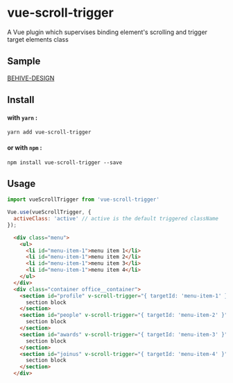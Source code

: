 # vue-scroll-trigger
A Vue plugin which supervises binding element's scrolling and trigger target elements class

## Sample
[BEHIVE-DESIGN](https://www.behive-design.com/office)

## Install

#### with `yarn` :
`yarn add vue-scroll-trigger`

#### or with `npm` :
`npm install vue-scroll-trigger --save`

## Usage

```javascript
import vueScrollTrigger from 'vue-scroll-trigger'

Vue.use(vueScrollTrigger, {
  activeClass: 'active' // active is the default triggered className
});
```

```html
  <div class="menu">
    <ul>
      <li id="menu-item-1">menu item 1</li>
      <li id="menu-item-1">menu item 2</li>
      <li id="menu-item-1">menu item 3</li>
      <li id="menu-item-1">menu item 4</li>
    </ul>
  </div>
  <div class="container office__container">
    <section id="profile" v-scroll-trigger="{ targetId: 'menu-item-1' }">
      section block
    </section>
    <section id="people" v-scroll-trigger="{ targetId: 'menu-item-2' }">
      section block
    </section>
    <section id="awards" v-scroll-trigger="{ targetId: 'menu-item-3' }">
      section block
    </section>
    <section id="joinus" v-scroll-trigger="{ targetId: 'menu-item-4' }">
      section block
    </section>
  </div>
```